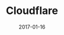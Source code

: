 ---
date: 2017-01-16
title: Cloudflare
category:
  - Deployment
description: Deploy your Jekyll site on Cloudflare
type: Document
---